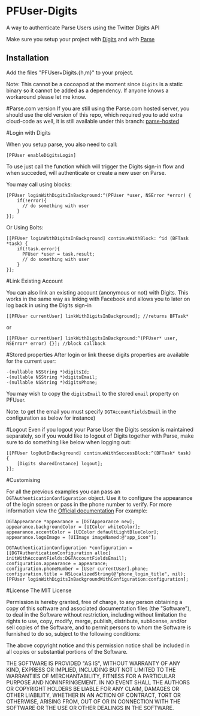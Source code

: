 PFUser-Digits
=============

A way to authenticate Parse Users using the Twitter Digits API

Make sure you setup your project with [Digits](https://docs.fabric.io/ios/digits/) and with [Parse](https://www.parse.com/docs/ios_guide#top/iOS)

## Installation

Add the files "PFUser+Digits.{h,m}" to your project.

Note: This cannot be a cocoapod at the moment since `Digits` is a static binary so it cannot be added as a dependency. If anyone knows a workaround please let me know.

#Parse.com version
If you are still using the Parse.com hosted server, you should use the old version of this repo, which required you to add extra cloud-code as well, it is still available under this branch: [parse-hosted](https://github.com/felix-dumit/PFUser-Digits/tree/parse-hosted)

#Login with Digits

When you setup parse, you also need to call:

```objc
[PFUser enableDigitsLogin]
```

To use just call the function which will trigger the Digits sign-in flow and when succeded, will authenticate or create a new user on Parse.

You may call using blocks: 

```objc
[PFUser loginWithDigitsInBackground:^(PFUser *user, NSError *error) {
    if(!error){
      // do something with user
    }
}];
```
Or Using Bolts:

```objc
[[PFUser loginWithDigitsInBackground] continueWithBlock: ^id (BFTask *task) {
    if(!task.error){
      PFUser *user = task.result;
      // do something with user
    }
}];
```

#Link Existing Account

You can also link an existing account (anonymous or not) with Digits. This works in the same way as linking with Facebook and allows you to later on log back in using the Digits sign-in

```objc
[[PFUser currentUser] linkWithDigitsInBackground]; //returns BFTask*
```
or 
```objc
[[PFUser currentUser] linkWithDigitsInBackground:^(PFUser* user, NSError* error) {}]; //block callback
```

#Stored properties
After login or link theese digits properties are available for the current user:

```objc 
-(nullable NSString *)digitsId;
-(nullable NSString *)digitsEmail;
-(nullable NSString *)digitsPhone;
```

You may wish to copy the `digitsEmail` to the stored `email` property on PFUser.

Note: to get the email you must specify `DGTAccountFieldsEmail` in the configuration as below for instance)

#Logout
Even if you logout your Parse User the Digits session is maintained separately, so if you would like to logout of Digits together with Parse, make sure to do something like below when logging out:

```objc
[[PFUser logOutInBackground] continueWithSuccessBlock:^(BFTask* task) {
    [Digits sharedInstance] logout];
}];
```

#Customising

For all the previous examples you can pass an `DGTAuthenticationConfiguration` object. Use it to configure the appearance of the login screen or pass in the phone number to verify.
For more information view the [Official documentation](https://docs.fabric.io/ios/digits/theming.html)
For example:

```objc
DGTAppearance *appearance = [DGTAppearance new];
appearance.backgroundColor = [UIColor whiteColor];
appearance.accentColor = [UIColor defaultLightBlueColor];
appearance.logoImage = [UIImage imageNamed:@"app_icon"];

DGTAuthenticationConfiguration *configuration = [[DGTAuthenticationConfiguration alloc] initWithAccountFields:DGTAccountFieldsEmail];
configuration.appearance = appearance;
configuration.phoneNumber = [User currentUser].phone;
configuration.title = NSLocalizedString(@"phone_login_title", nil);
[PFUser loginWithDigitsInBackgroundWithConfiguration:configuration];
```



#License
The MIT License

Permission is hereby granted, free of charge, to any person obtaining a copy
of this software and associated documentation files (the "Software"), to deal
in the Software without restriction, including without limitation the rights
to use, copy, modify, merge, publish, distribute, sublicense, and/or sell
copies of the Software, and to permit persons to whom the Software is
furnished to do so, subject to the following conditions:

The above copyright notice and this permission notice shall be included in
all copies or substantial portions of the Software.

THE SOFTWARE IS PROVIDED "AS IS", WITHOUT WARRANTY OF ANY KIND, EXPRESS OR
IMPLIED, INCLUDING BUT NOT LIMITED TO THE WARRANTIES OF MERCHANTABILITY,
FITNESS FOR A PARTICULAR PURPOSE AND NONINFRINGEMENT. IN NO EVENT SHALL THE
AUTHORS OR COPYRIGHT HOLDERS BE LIABLE FOR ANY CLAIM, DAMAGES OR OTHER
LIABILITY, WHETHER IN AN ACTION OF CONTRACT, TORT OR OTHERWISE, ARISING FROM,
OUT OF OR IN CONNECTION WITH THE SOFTWARE OR THE USE OR OTHER DEALINGS IN
THE SOFTWARE.
